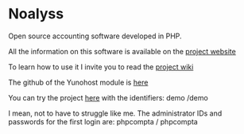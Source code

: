 # Noalyss

Open source accounting software developed in PHP.

All the information on this software is available on the [project website](http://www.noalyss.eu)

To learn how to use it I invite you to read the [project wiki](http://www.noalyss.eu/?page_id=46&lang=fr_FR_id=46&lang=en_EN)

The github of the Yunohost module is [here](https://github.com/YunoHost-Apps/noalyss_ynh_ynh)

You can try the project [here](http://demo.noalyss.eu/index.php) with the identifiers: demo /demo

I mean, not to have to struggle like me. The administrator IDs and passwords for the first login are: phpcompta / phpcompta